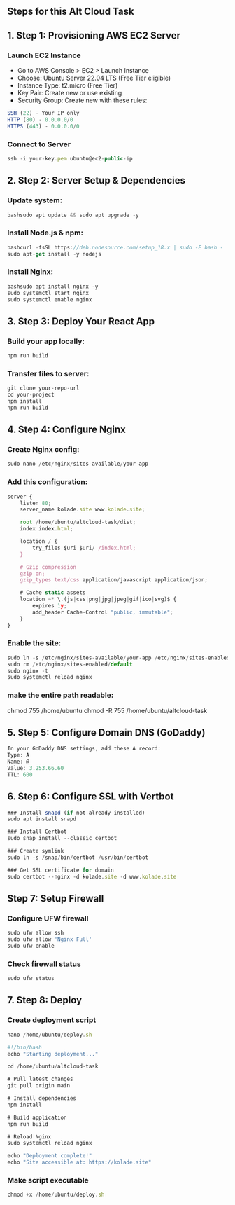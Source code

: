 ## Steps for this Alt Cloud Task

## 1. Step 1: Provisioning AWS EC2 Server
### Launch EC2 Instance

-  Go to AWS Console > EC2 > Launch Instance
- Choose: Ubuntu Server 22.04 LTS (Free Tier eligible)
- Instance Type: t2.micro (Free Tier)
- Key Pair: Create new or use existing
- Security Group: Create new with these rules:

```js
SSH (22) - Your IP only
HTTP (80) - 0.0.0.0/0
HTTPS (443) - 0.0.0.0/0
```

### Connect to Server
```js
ssh -i your-key.pem ubuntu@ec2-public-ip
```


## 2. Step 2: Server Setup & Dependencies
### Update system:
```js
bashsudo apt update && sudo apt upgrade -y
```

### Install Node.js & npm:
```js
bashcurl -fsSL https://deb.nodesource.com/setup_18.x | sudo -E bash -
sudo apt-get install -y nodejs
```

### Install Nginx:
```js
bashsudo apt install nginx -y
sudo systemctl start nginx
sudo systemctl enable nginx
  ```


## 3. Step 3: Deploy Your React App
### Build your app locally:
```js
npm run build
  ```

### Transfer files to server:
```js
git clone your-repo-url
cd your-project
npm install
npm run build
````

## 4. Step 4: Configure Nginx
### Create Nginx config:

```js
sudo nano /etc/nginx/sites-available/your-app
```

### Add this configuration:

```js
server {
    listen 80;
    server_name kolade.site www.kolade.site;

    root /home/ubuntu/altcloud-task/dist;
    index index.html;

    location / {
        try_files $uri $uri/ /index.html;
    }

    # Gzip compression
    gzip on;
    gzip_types text/css application/javascript application/json;

    # Cache static assets
    location ~* \.(js|css|png|jpg|jpeg|gif|ico|svg)$ {
        expires 1y;
        add_header Cache-Control "public, immutable";
    }
}
```

### Enable the site:

```js
sudo ln -s /etc/nginx/sites-available/your-app /etc/nginx/sites-enabled/
sudo rm /etc/nginx/sites-enabled/default
sudo nginx -t
sudo systemctl reload nginx
```

### make the entire path readable:
chmod 755 /home/ubuntu
chmod -R 755 /home/ubuntu/altcloud-task



## 5. Step 5: Configure Domain DNS (GoDaddy)
```js
In your GoDaddy DNS settings, add these A record:
Type: A
Name: @
Value: 3.253.66.60
TTL: 600
```


## 6. Step 6: Configure SSL with Vertbot

```js
### Install snapd (if not already installed)
sudo apt install snapd

### Install Certbot
sudo snap install --classic certbot

### Create symlink
sudo ln -s /snap/bin/certbot /usr/bin/certbot

### Get SSL certificate for domain
sudo certbot --nginx -d kolade.site -d www.kolade.site
```


## Step 7: Setup Firewall
### Configure UFW firewall

```js
sudo ufw allow ssh
sudo ufw allow 'Nginx Full'
sudo ufw enable
```

### Check firewall status
```js
sudo ufw status
```


## 7. Step 8: Deploy
### Create deployment script
```js
nano /home/ubuntu/deploy.sh
```

```js
#!/bin/bash
echo "Starting deployment..."

cd /home/ubuntu/altcloud-task

# Pull latest changes
git pull origin main

# Install dependencies
npm install

# Build application
npm run build

# Reload Nginx
sudo systemctl reload nginx

echo "Deployment complete!"
echo "Site accessible at: https://kolade.site"
  ```

### Make script executable
```js
chmod +x /home/ubuntu/deploy.sh
```
